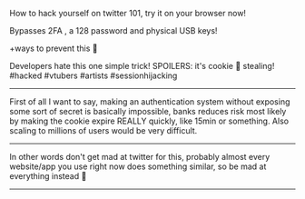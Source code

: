 How to hack yourself on twitter 101, try it on your browser now! 

Bypasses 2FA , a 128 password and physical USB keys!

+ways to prevent this 🧵

Developers hate this one simple trick!
SPOILERS: it's cookie 🍪 stealing!
#hacked #vtubers #artists #sessionhijacking

---

First of all I want to say, making an authentication system without exposing some sort of secret is basically impossible, banks reduces risk most likely by making the cookie expire REALLY quickly, like 15min or something. Also scaling to millions of users would be very difficult.

---

In other words don't get mad at twitter for this, probably almost every website/app you use right now does something similar, so be mad at everything instead 🤣

---
